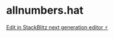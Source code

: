# allnumbers.hat

[Edit in StackBlitz next generation editor ⚡️](https://stackblitz.com/~/github.com/sbanszky/allnumbers.hat)